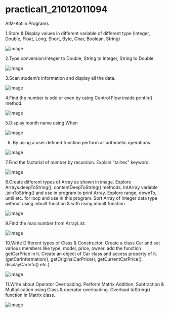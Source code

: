 # practical1_21012011094
AIM-Kotlin Programs

1.Store & Display values in different variable of different type (Integer, Double, Float, Long, Short, Byte, Char, Boolean, String)

![image](https://github.com/Nisarg512/MAD_Practical_1_21012011094/assets/139303998/de1aa342-a539-4bcb-a893-e63d2ce3ade7)


2.Type conversion:Integer to Double, String to Integer, String to Double.

![image](https://github.com/Nisarg512/MAD_Practical_1_21012011094/assets/139303998/8a831425-e73a-4e55-9221-191d3f4037d8)

3.Scan student’s information and display all the data.

![image](https://github.com/Nisarg512/MAD_Practical_1_21012011094/assets/139303998/cc261afb-8b56-47f4-9f77-89d26aa207ce)

4.Find the number is odd or even by using Control Flow inside println() method.

![image](https://github.com/Nisarg512/MAD_Practical_1_21012011094/assets/139303998/25509aa4-cae6-4709-a002-f908f85dc149)

5.Display month name using When

![image](https://github.com/Nisarg512/MAD_Practical_1_21012011094/assets/139303998/cf8aaabb-e65f-485c-9b6c-17502efb8baf)

6. By using a user defined function perform all arithmetic operations.

![image](https://github.com/Nisarg512/MAD_Practical_1_21012011094/assets/139303998/ad27d54c-9f6b-449c-8481-d20d3a20c0cb)

7.Find the factorial of number by recursion. Explain "tailrec" keyword.

![image](https://github.com/Nisarg512/MAD_Practical_1_21012011094/assets/139303998/44433aea-f092-4048-890b-02a9add0c566)

8.Create different types of Array as shown in image. Explore Arrays.deepToString(), contentDeepToString() methods, IntArray variable .joinToString() and use in program to print Array. Explore range, downTo, until etc. for loop and use in this program. Sort Array of Integer data type without using inbuilt function & with using inbuilt function

![image](https://github.com/Nisarg512/MAD_Practical_1_21012011094/assets/139303998/73060bac-ddde-4a2d-aafd-43813efff877)

9.Find the max number from ArrayList.

![image](https://github.com/Nisarg512/MAD_Practical_1_21012011094/assets/139303998/d0b70753-3c4f-4e10-a50b-14ec80e98c86)

 
10.Write Different types of Class & Constructor. Create a class Car and set various members like type, model, price, owner. add the function getCarPrice in it. Create an object of Car class and access property of it. (getCarInformation(), getOriginalCarPrice(), getCurrentCarPrice(), displayCarInfo() etc.) 

![image](https://github.com/Nisarg512/MAD_Practical_1_21012011094/assets/139303998/72455fe1-34e6-474c-a214-b3828c5184e6)

11.Write about Operator Overloading. Perform Matrix Addition, Subtraction & Multiplication using Class & operator overloading. Overload toString() function in Matrix class. 

![image](https://github.com/Nisarg512/MAD_Practical_1_21012011094/assets/139303998/ee11bd4e-ba2b-403e-b629-24be4f8e2f6c)



